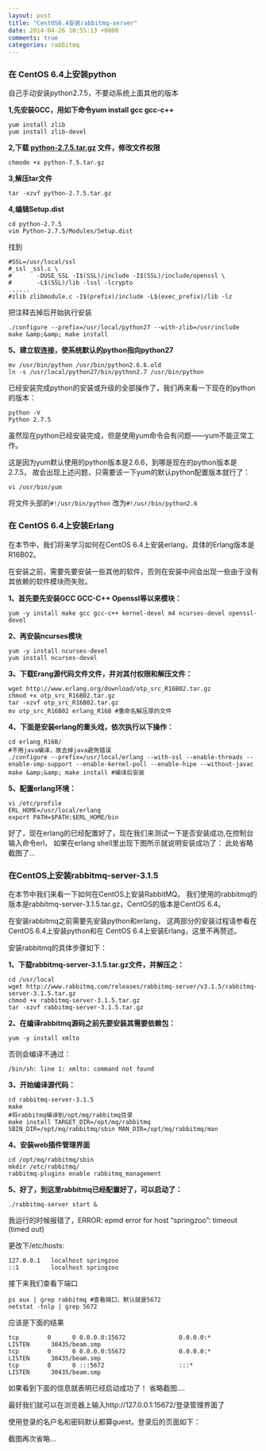 ```yaml
---
layout: post
title: "CentOS6.4安装rabbitmq-server"
date: 2014-04-26 10:55:13 +0800
comments: true
categories: rabbitmq
---
```


### 在 CentOS 6.4上安装python
自己手动安装python2.7.5，不要动系统上面其他的版本

**1,先安装GCC，用如下命令yum install gcc gcc-c++**
```
yum install zlib
yum install zlib-devel
```
**2,下载 [python-2.7.5.tar.gz][] 文件，修改文件权限**
```
chmode +x python-7.5.tar.gz
```
**3,解压tar文件**
```
tar -xzvf python-2.7.5.tar.gz
```
**4,编辑Setup.dist**
```
cd python-2.7.5
vim Python-2.7.5/Modules/Setup.dist
```
找到<!--more-->

    #SSL=/usr/local/ssl
    #_ssl _ssl.c \
    #       -DUSE_SSL -I$(SSL)/include -I$(SSL)/include/openssl \
    #       -L$(SSL)/lib -lssl -lcrypto
    ......
    #zlib zlibmodule.c -I$(prefix)/include -L$(exec_prefix)/lib -lz

把注释去掉后开始执行安装
```
./configure --prefix=/usr/local/python27 --with-zlib=/usr/include
make &amp;&amp; make install
```
**5、建立软连接，使系统默认的python指向python27**
```
mv /usr/bin/python /usr/bin/python2.6.6.old
ln -s /usr/local/python27/bin/python2.7 /usr/bin/python
```
已经安装完成python的安装或升级的全部操作了，我们再来看一下现在的python的版本：
```
python -V
Python 2.7.5
```
虽然现在python已经安装完成，但是使用yum命令会有问题——yum不能正常工作。

这是因为yum默认使用的python版本是2.6.6，到哪是现在的python版本是2.7.5，
故会出现上述问题，只需要该一下yum的默认python配置版本就行了：
```
vi /usr/bin/yum
```
将文件头部的`#!/usr/bin/python` 改为`#!/usr/bin/python2.6`

### 在 CentOS 6.4上安装Erlang
在本节中，我们将来学习如何在CentOS 6.4上安装erlang，具体的Erlang版本是R16B02。

在安装之前，需要先要安装一些其他的软件，否则在安装中间会出现一些由于没有其依赖的软件模块而失败。

**1、首先要先安装GCC GCC-C++ Openssl等以来模块：**
```
yum -y install make gcc gcc-c++ kernel-devel m4 ncurses-devel openssl-devel
```
**2、再安装ncurses模块**
```
yum -y install ncurses-devel
yum install ncurses-devel
```
**3、下载Erang源代码文件文件，并对其付权限和解压文件：**
```
wget http://www.erlang.org/download/otp_src_R16B02.tar.gz
chmod +x otp_src_R16B02.tar.gz
tar -xzvf otp_src_R16B02.tar.gz
mv otp_src_R16B02 erlang_R16B #重命名解压厚的文件
```
**4、下面是安装erlang的重头戏，依次执行以下操作：**
```
cd erlang_R16B/
#不用java编译，故去掉java避免错误
./configure --prefix=/usr/local/erlang --with-ssl --enable-threads --enable-smp-support --enable-kernel-poll --enable-hipe --without-javac
make &amp;&amp; make install #编译后安装
```
**5、配置erlang环境：**
```
vi /etc/profile
ERL_HOME=/usr/local/erlang
export PATH=$PATH:$ERL_HOME/bin
```
好了，现在erlang的已经配置好了，现在我们来测试一下是否安装成功,在控制台输入命令erl，
如果在erlang shell里出现下图所示就说明安装成功了：
此处省略截图了…

### 在CentOS上安装rabbitmq-server-3.1.5
在本节中我们来看一下如何在CentOS上安装RabbitMQ。
我们使用的rabbitmq的版本是rabbitmq-server-3.1.5.tar.gz，CentOS的版本是CentOS 6.4。

在安装rabbitmq之前需要先安装python和erlang，
这两部分的安装过程请参看在CentOS 6.4上安装python和在 CentOS 6.4上安装Erlang，这里不再赘述。

安装rabbitmq的具体步骤如下：

**1、下载rabbitmq-server-3.1.5.tar.gz文件，并解压之：**
```
cd /usr/local
wget http://www.rabbitmq.com/releases/rabbitmq-server/v3.1.5/rabbitmq-server-3.1.5.tar.gz
chmod +x rabbitmq-server-3.1.5.tar.gz
tar -xzvf rabbitmq-server-3.1.5.tar.gz
```
**2、在编译rabbitmq源码之前先要安装其需要依赖包：**
```
yum -y install xmlto
```
否则会编译不通过：
```
/bin/sh: line 1: xmlto: command not found
```
**3、开始编译源代码：**
```
cd rabbitmq-server-3.1.5
make
#将rabbitmq编译到/opt/mq/rabbitmq目录
make install TARGET_DIR=/opt/mq/rabbitmq SBIN_DIR=/opt/mq/rabbitmq/sbin MAN_DIR=/opt/mq/rabbitmq/man
```
**4、安装web插件管理界面**
```
cd /opt/mq/rabbitmq/sbin
mkdir /etc/rabbitmq/
rabbitmq-plugins enable rabbitmq_management
```
**5、好了，到这里rabbitmq已经配置好了，可以启动了：**
```
./rabbitmq-server start &
```
我运行的时候报错了，ERROR: epmd error for host “springzoo”: timeout (timed out)

更改下/etc/hosts:

    127.0.0.1   localhost springzoo
    ::1         localhost springzoo

接下来我们查看下端口
```
ps aux | grep rabbitmq #查看端口，默认就是5672
netstat -tnlp | grep 5672
```
应该是下面的结果

    tcp        0      0 0.0.0.0:15672               0.0.0.0:*                   LISTEN      30435/beam.smp
    tcp        0      0 0.0.0.0:55672               0.0.0.0:*                   LISTEN      30435/beam.smp
    tcp        0      0 :::5672                     :::*                        LISTEN      30435/beam.smp

如果看到下面的信息就表明已经启动成功了！
省略截图….

最好我们就可以在浏览器上输入http://127.0.0.1:15672/登录管理界面了

使用登录的名户名和密码默认都算guest，登录后的页面如下：

截图再次省略…


[python-2.7.5.tar.gz]: https://www.python.org/ftp/python/2.7.5/Python-2.7.5.tgz
